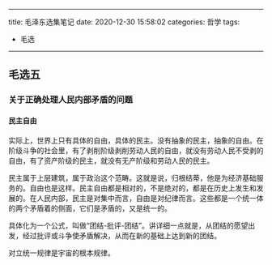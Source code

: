 
---
title: 毛泽东选集笔记
date: 2020-12-30 15:58:02
categories: 哲学
tags: 
- 毛选
---

## 毛选五

### 关于正确处理人民内部矛盾的问题

#### 民主自由

实际上，世界上只有具体的自由，具体的民主。没有抽象的民主，抽象的自由。在阶级斗争的社会里，有了剥削阶级剥削劳动人民的自由，就没有劳动人民不受剥的自由，有了资产阶级的民主，就没有无产阶级和劳动人民的民主。

民主属于上层建筑，属于政治这个范畴。这就是说，归根结蒂，他是为经济基础服务的。自由也是这样。民主自由都是相对的，不是绝对的，都是在历史上发生和发展的。在人民内部，民主是对集中而言，自由是对纪律而言。这些都是一个统一体的两个矛盾着的侧面，它们是矛盾的，又是统一的。

具体化为一个公式，叫做“团结-批评-团结”。讲详细一点就是，从团结的愿望出发，经过批评或斗争使矛盾解决，从而在新的基础上达到新的团结。

对立统一规律是宇宙的根本规律。